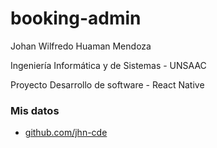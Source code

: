 # booking-admin
Johan Wilfredo Huaman Mendoza

Ingeniería Informática y de Sistemas - UNSAAC

Proyecto Desarrollo de software - React Native

### Mis datos
- [github.com/jhn-cde](https://github.com/jhn-cde)
